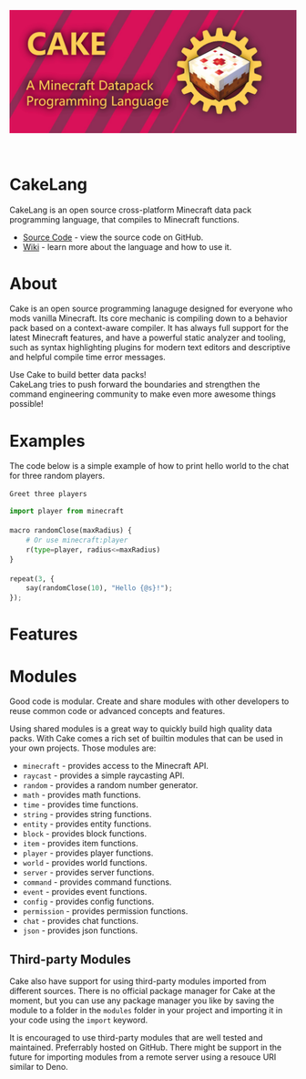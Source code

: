 ![logo-banner](assets/banner.jpg)

<br />

# CakeLang

CakeLang is an open source cross-platform Minecraft data pack programming
language, that compiles to Minecraft functions.

- [Source Code](https://github.com/WilliamRagstad/CakeLang) - view the source
  code on GitHub. <br />
- [Wiki](https://github.com/WilliamRagstad/CakeLang/wiki) - learn more about the
  language and how to use it. <br />

<!--[discord](https://discord.gg/Jd4UCueKA8) - share ideas, show off work, and report bugs! <br />-->

# About

Cake is an open source programming lanaguge designed for everyone who mods
vanilla Minecraft. Its core mechanic is compiling down to a behavior pack based
on a context-aware compiler. It has always full support for the latest Minecraft
features, and have a powerful static analyzer and tooling, such as syntax
highlighting plugins for modern text editors and descriptive and helpful compile
time error messages.

Use Cake to build better data packs!<br /> CakeLang tries to push forward the
boundaries and strengthen the command engineering community to make even more
awesome things possible!

# Examples

The code below is a simple example of how to print hello world to the chat for three random players.

`Greet three players`
```py
import player from minecraft

macro randomClose(maxRadius) {
    # Or use minecraft:player
    r(type=player, radius<=maxRadius)
}

repeat(3, {
    say(randomClose(10), "Hello {@s}!");
});
```

# Features



# Modules
Good code is modular.
Create and share modules with other developers to reuse common code or advanced concepts and features.

Using shared modules is a great way to quickly build high quality data packs. With Cake comes a rich set of builtin modules that can be used in your own projects. Those modules are:

* `minecraft` - provides access to the Minecraft API.
* `raycast` - provides a simple raycasting API.
* `random` - provides a random number generator.
* `math` - provides math functions.
* `time` - provides time functions.
* `string` - provides string functions.
* `entity` - provides entity functions.
* `block` - provides block functions.
* `item` - provides item functions.
* `player` - provides player functions.
* `world` - provides world functions.
* `server` - provides server functions.
* `command` - provides command functions.
* `event` - provides event functions.
* `config` - provides config functions.
* `permission` - provides permission functions.
* `chat` - provides chat functions.
* `json` - provides json functions.

## Third-party Modules
Cake also have support for using third-party modules imported from different sources. There is no official package manager for Cake at the moment, but you can use any package manager you like by saving the module to a folder in the `modules` folder in your project and importing it in your code using the `import` keyword.

It is encouraged to use third-party modules that are well tested and maintained. Preferrably hosted on GitHub. There might be support in the future for importing modules from a remote server using a resouce URI similar to Deno.